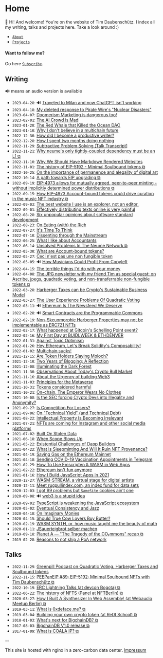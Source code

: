 # Home

👋 Hi! And welcome! You're on the website of Tim Daubenschütz. I index all my
writing, talks and projects here. Take a look around :)

- [`About`](about.html)
- [`Projects`](projects.html)

#### Want to follow me?

Go here [`Subscribe`](subscribe.html).

## Writing

🔊 means an audio version is available

- `2023-04-28`: 🔊 [Traveled to Milan and now ChatGPT isn't working](posts/2023-04-28/traveled-to-milan-and-now-chatgpt-is-not-working.html)
- `2023-04-18`: [My deleted response to Pirate Wire's "Nuclear Disasters"](posts/2023-04-18/my-response-to-pirate-wires-nuclear-disasters.html)
- `2023-04-07`: [Doomerism Marketing is dangerous too!](posts/2023-04-08/doomerism-marketing-is-dangerous-too.html)
- `2023-02-01`: [The AI Crowd is Mad](posts/2023-02-01/the-ai-crowd-is-mad.html)
- `2023-01-28`: [The Red Whale that Killed the Ocean DAO](posts/2023-01-28/the-red-whale-that-killed-the-ocean-dao.html)
- `2023-01-10`: [Why I don't believe in a multichain future](posts/2022-01-02/multichain-future.html)
- `2022-12-30`: [How did I become a productive writer?](posts/2022-12-30/How-did-I-become-a-productive-writer.html)
- `2022-12-28`: [How I spent two months doing nothing](posts/2022-12-28/How-I-spent-two-months-doing-nothing.html)
- `2022-11-29`: [Subtractive Problem Solving [Talk Transcript]](posts/2022-11-29/subtractive-problem-solving.html)
- `2022-11-21`: [Why neume's only tightly-coupled dependency must be an L1 ⧉](https://neume.network/posts/why-neume-s-only-tightly-coupled-dependency-must-be-an-l1/)
- `2022-11-10`: [Why We Should Have Markdown Rendered Websites](posts/2022-11-10/why-we-should-have-markdown-rendered-websites.html)
- `2022-11-01`: [The history of EIP-5192 - Minimal Soulbound tokens ⧉](https://ethereum-magicians.org/t/final-eip-5192-minimal-soulbound-nfts/9814/20?u=timdaub)
- `2022-10-25`: [On the importance of permanence and alegality of digital art](posts/2022-10-25/on-the-importance-of-permanence-and-alegality-of-digital-art.html)
- `2022-10-14`: [A path towards EIP upgrading ⧉](https://ethereum-magicians.org/t/erc-lightning-talk-a-path-towards-eip-upgrading/11321?u=timdaub)
- `2022-09-19`: [EIP-4973 allows for mutually agreed, peer-to-peer minting - without implicitly determined power distributions ⧉](https://ethereum-magicians.org/t/eip-4973-account-bound-tokens/8825/129?u=timdaub)
- `2022-09-15`: [How EIP-4973 Account-bound tokens could drive curation in the music NFT industry ⧉](https://neume.network/posts/how-eip-4973-account-bound-tokens-could-drive-curation-in-the-music-nft-industry/)
- `2022-09-03`: [The best website I use is an explorer, not an editor.](posts/2022-09-03/the-best-website-i-use-is-an-explorer-not-an-editor.html)
- `2022-09-01`: [Effectively distributing texts online is very painful](posts/2022-09-01/effectively-distributing-texts-online-is-very-painful.html)
- `2022-08-28`: [Six unpopular opinions about software standard development](posts/2022-08-28/six-unpopular-opinions-about-software-standard-development.html)
- `2022-08-23`: [On Eating (with) the Rich](posts/2022-08-23/on-eating-with-the-rich.html)
- `2022-07-27`: [It's Time To Think](posts/2022-07-27/its-time-to-think.html)
- `2022-07-10`: [Dissenting through the Mainstream](posts/2022-07-10/dissenting-through-the-mainstream.html)
- `2022-06-25`: [What I like about Accountants](posts/2022-06-30/what-i-like-about-accountants.html)
- `2022-06-14`: [Unsolved Problems In The Neume Network ⧉](https://neume.network/posts/unsolved-problems-in-the-neume-network/)
- `2022-05-30`: [What are Account-bound tokens?](posts/2022-05-30/what-are-account-bound-tokens.html)
- `2022-05-27`: [Ceci n'est pas une non fungible token](posts/2022-05-27/ceci-n-est-pas-une-non-fungible-token.html)
- `2022-05-05`: 🔊 [How Musicians Could Profit From Copyleft](posts/2022-05-05/how-musicians-could-profit-from-copyleft.html)
- `2022-04-15`: [The terrible things I'd do with your money](posts/2022-04-15/the-terrible-things-I-would-do-with-your-money.html)
- `2022-04-08`: [The JPG newsletter with my friend Tim as special guest: on Ascribe, jpegs, quadratic voting, and non-transferrable non-fungible tokens ⧉](https://jpg100.substack.com/p/the-jpg-newsletter-with-my-friend)
- `2022-03-28`: [Harberger Taxes can be Crypto's Sustainable Business Model](posts/2022-03-28/harberger-tax-can-cryptos-sustainable-business-model.html)
- `2022-03-27`: [The User Experience Problems Of Quadratic Voting](posts/2022-03-27/the-user-experience-problems-of-quadratic-voting.html)
- `2022-03-11`: 🔊 [Ethereum Is The Newsfeed We Deserve](posts/2022-03-11/ethereum-is-the-newsfeed-we-deserve.html)
- `2022-02-28`: 🔊 [Smart Contracts are the Programmable Commons](posts/2022-02-28/smart-contracts-are-programmable-commons.html)
- `2022-02-19`: [Non-Skeuomorphic Harberger Properties may not be implementable as ERC721 NFTs](posts/2022-02-19/non-skeuomorphic-harberger-properties-erc721-nfts.html)
- `2022-02-17`: [What happened at Gitcoin's Schelling Point event?](posts/2022-02-17/gitcoin-schelling-point-ethdenver.html)
- `2022-02-16`: [My First Day at BUIDLWEEK & ETHDENVER](posts/2022-02-16/ethdenver-buidl-week-day-one.html)
- `2022-01-31`: [Against Toxic Optimism](posts/2022-01-31/against-toxic-optimism.html)
- `2022-01-26`: [Hey Ethereum, Let's Break Solidity's Composability!](posts/2022-01-26/ethereum-break-composability-solidity.html)
- `2022-01-02`: [Multichain sucks!](posts/2022-01-02/multichain-future.html)
- `2021-12-15`: [Are Token Holders Slaying Moloch?](posts/2021-12-15/token-holders-arent-slaying-moloch.html)
- `2021-12-10`: [Two Years of Blogging; A Reflection](posts/2021-12-10/two-years-of-bloggin-a-reflection.html)
- `2021-12-08`: [Illuminating the Dark Forest](posts/2021-12-08/illuminating-the-dark-forest.html)
- `2021-11-30`: [Observations About Today's Crypto Bull Market](posts/2021-11-30/original-observations-about-todays-crypto-bull-market.html)
- `2021-11-16`: [About the Urgency of building Web3](posts/2021-11-16/the-urgency-of-building-web3.html)
- `2021-11-03`: [Principles for the Metaverse](posts/2021-11-03/principles-for-the-metaverse.html)
- `2021-10-31`: [Tokens considered harmful](posts/2021-10-31/tokens-considered-harmful.html)
- `2021-10-21`: [On-chain, The Emperor Wears No Clothes](posts/2021-10-21/on-chain-the-emperor-wears-no-clothes.html)
- `2021-10-08`: [Is the SEC forcing Crypto Devs into Illegality and Anonymity?](posts/2021-10-08/detokenization-or-anonymization.html)
- `2021-09-27`: [Is Competition For Losers?](posts/2021-09-27/is-competition-for-losers.html)
- `2021-09-06`: [On "Technical Yield" (and Technical Debt)](posts/2021-09-06/technical-debt-and-yield.html)
- `2021-08-22`: [Intellectual Property Is Becoming Irrelevant](posts/2021-08-22/intellectual-property-will-become-irrelevant.html)
- `2021-07-21`: [NFTs are coming for Instagram and other social media platforms](posts/2021-07-21/nfts-are-coming-for-instagram.html)
- `2021-07-02`: [Built On Stolen Data](posts/2021-07-02/built-on-stolen-data.html)
- `2021-06-18`: [When Scope Blows Up](posts/2021-06-18/when-scope-blows-up.html)
- `2021-05-22`: [Existential Challenges of Dapp Builders](posts/2021-05-22/ethereum-layer2-scaling-rollups-dapps-sidechains.html)
- `2021-04-22`: [What Is Sleepminting And Will It Ruin NFT Provenance?](posts/2021-04-22/nft-sleepminting-beeple-provenance.html)
- `2021-04-19`: [Saving Gas on the Ethereum Mainnet](posts/2021-04-19/ethereum-web3-saving-gas-mainnet.html)
- `2021-04-18`: [Sending COVID-19 Vaccination Appointments in Telegram](posts/2021-04-18/vaccination-bot-serenissimo.html)
- `2021-02-25`: [How To Use Emscripten & WASM in Web Apps](posts/2021-02-25/emscripten-wasm.html)
- `2021-02-22`: [Ethereum isn't fun anymore](posts/2021-02-22/ethereum-isnt-fun-anymore.html)
- `2021-01-16`: [How I Build JavaScript Apps In 2021](posts/2021-01-16/web-principles.html)
- `2020-12-27`: [WASM-STREAM, a virtual stage for digital artists](posts/2020-12-27/wasm-stream.html)
- `2020-12-11`: [Meet rugpullindex.com, an index fund for data sets](posts/2020-12-11/rugpullindex.html)
- `2020-12-03`: [I got 99 problems but `SameSite` cookies ain't one](posts/2020-12-03/samesite.html)
- `2020-09-08`: 🔊 [web3 is a stupid idea](posts/2020-09-08/web3.html)
- `2020-09-01`: [TypeScript is weakening the JavaScript ecosystem](posts/2020-09-01/typescript.html)
- `2020-05-02`: [Eventual Consistency and Jazz](posts/2020-05-02/jazz.html)
- `2020-04-18`: [On Imaginary Monies](posts/2020-04-18/imaginary.html)
- `2020-04-15`: [Should True Cow Lovers Buy Butter?](posts/2020-04-15/butter.html)
- `2020-02-19`: [WASM SYNTH, or, how music taught me the beauty of math](posts/2020-02-19/wasm-synth.html)
- `2020-01-11`: [JSauerteigbrot selber machen](posts/2020-01-11/sourdough.html)
- `2019-09-18`: [Planet A — "The Tragedy of the CO₂mmons" recap ⧉](https://www.dist0rtion.com/2019/09/18/planet-a-ccc-ethberlin-recap/)
- `2019-02-28`: [Reasons to not ship a PoA network](posts/2019-02-28/poa.html)

## Talks

- `2022-11-29`: [Greenpill Podcast on Quadratic Voting, Harberger Taxes and Soulbound tokens](https://www.youtube.com/watch?v=-wQ8VgcoFsg)
- `2022-11-15`: [PEEPanEIP #89: EIP-5192: Minimal Soulbound NFTs with Tim Daubenschütz ⧉](https://www.youtube.com/watch?v=unFTcUjQE3o)
- `2022-10-19`: [ERC Lightning Talks (at devcon Bogota) ⧉](https://www.youtube.com/watch?v=LhUgGSzZL4Y)
- `2022-06-22`: [The history of NFTS (Panel at NFTBerlin) ⧉](https://www.youtube.com/watch?v=b9xdl9Gr_WA)
- `2020-03-27`: [How I Built A Synthesizer In Web Assembly! (at Webaudio Meetup Berlin) ⧉](https://www.youtube.com/watch?v=QJ0k_Qa5VGI)
- `2019-03-11`: [What is 0xdeface.me? ⧉](https://www.youtube.com/watch?v=BvHzk1bojdg)
- `2019-03-04`: [Building your own crypto token (at ReDI School) ⧉](https://www.youtube.com/watch?v=_0Y2OfLQoTA)
- `2018-01-03`: [What's next for BigchainDB? ⧉](https://www.youtube.com/watch?v=IhlfygdpL1Q)
- `2017-08-03`: [BigchainDB V1.0 release ⧉](https://www.youtube.com/watch?v=zYa-GGNwxXo)
- `2017-01-09`: [What is COALA IP? ⧉](https://www.youtube.com/watch?v=hF9RaUAy-6g)

--

This site is hosted with nginx in a zero-carbon data center. [Impressum](./impressum.html)
